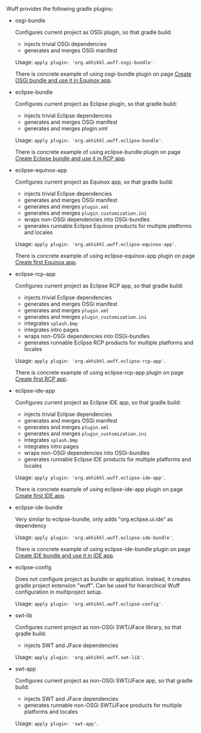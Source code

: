 Wuff provides the following gradle plugins:

- osgi-bundle

  Configures current project as OSGi plugin, so that gradle build:
  - injects trivial OSGi dependencies
  - generates and merges OSGi manifest

  Usage: `apply plugin: 'org.akhikhl.wuff.osgi-bundle'`.

  There is concrete example of using osgi-bundle plugin on page [Create OSGi bundle and use it in Equinox app](Create-OSGi-bundle-and-use-it-in-Equinox-app).

- eclipse-bundle

  Configures current project as Eclipse plugin, so that gradle build:
  - injects trivial Eclipse dependencies
  - generates and merges OSGi manifest
  - generates and merges plugin.xml

  Usage: `apply plugin: 'org.akhikhl.wuff.eclipse-bundle'`.

  There is concrete example of using eclipse-bundle plugin on page [Create Eclipse bundle and use it in RCP app](Create-Eclipse-bundle-and-use-it-in-RCP-app).

- eclipse-equinox-app

  Configures current project as Equinox app, so that gradle build:
  - injects trivial Eclipse dependencies
  - generates and merges OSGi manifest
  - generates and merges `plugin.xml`
  - generates and merges `plugin_customization.ini`
  - wraps non-OSGi dependencies into OSGi-bundles
  - generates runnable Eclipse Equinox products for multiple platforms and locales

  Usage: `apply plugin: 'org.akhikhl.wuff.eclipse-equinox-app'`.

  There is concrete example of using eclipse-equinox-app plugin on page [
Create first Equinox app](Create-first-Equinox-app).

- eclipse-rcp-app

  Configures current project as Eclipse RCP app, so that gradle build:
  - injects trivial Eclipse dependencies
  - generates and merges OSGi manifest
  - generates and merges `plugin.xml`
  - generates and merges `plugin_customization.ini`
  - integrates `splash.bmp`
  - integrates intro pages
  - wraps non-OSGi dependencies into OSGi-bundles
  - generates runnable Eclipse RCP products for multiple platforms and locales

  Usage: `apply plugin: 'org.akhikhl.wuff.eclipse-rcp-app'`.

  There is concrete example of using eclipse-rcp-app plugin on page [
Create first RCP app](Create-first-RCP-app).

- eclipse-ide-app

  Configures current project as Eclipse IDE app, so that gradle build:
  - injects trivial Eclipse dependencies
  - generates and merges OSGi manifest
  - generates and merges `plugin.xml`
  - generates and merges `plugin_customization.ini`
  - integrates `splash.bmp`
  - integrates intro pages
  - wraps non-OSGi dependencies into OSGi-bundles
  - generates runnable Eclipse IDE products for multiple platforms and locales

  Usage: `apply plugin: 'org.akhikhl.wuff.eclipse-ide-app'`.

  There is concrete example of using eclipse-ide-app plugin on page [
Create first IDE app](Create-first-IDE-app).

- eclipse-ide-bundle

  Very similar to eclipse-bundle, only adds "org.eclipse.ui.ide" as dependency

  Usage: `apply plugin: 'org.akhikhl.wuff.eclipse-ide-bundle'`.

  There is concrete example of using eclipse-ide-bundle plugin on page [Create IDE bundle and use it in IDE app](Create-IDE-bundle-and-use-it-in-IDE-app).

- eclipse-config

  Does not configure project as bundle or application. Instead, it creates gradle project extension "wuff". Can be used for hierarchical Wuff configuration in multiproject setup.

  Usage: `apply plugin: 'org.akhikhl.wuff.eclipse-config'`.

- swt-lib

  Configures current project as non-OSGi SWT/JFace library, so that gradle build:
  - injects SWT and JFace dependencies

  Usage: `apply plugin: 'org.akhikhl.wuff.swt-lib'`.

- swt-app

  Configures current project as non-OSGi SWT/JFace app, so that gradle build:
  - injects SWT and JFace dependencies
  - generates runnable non-OSGi SWT/JFace products for multiple platforms and locales

  Usage: `apply plugin: 'swt-app'`.
